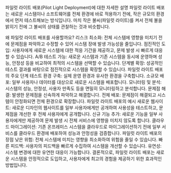 파일럿 라이트 배포(Pilot Light Deployment)에 대한 자세한 설명
파일럿 라이트 배포는 새로운 시스템이나 소프트웨어를 전체 환경에 바로 적용하기 전에, 작은 규모의 환경에서 먼저 테스트해보는 방식입니다. 마치 작은 불씨(파일럿 라이트)를 켜서 전체 불을 밝히기 전에 그 불씨의 상태를 관찰하는 것과 비슷합니다.

왜 파일럿 라이트 배포를 사용할까요?
리스크 최소화: 전체 시스템에 영향을 미치기 전에 문제점을 파악하고 수정할 수 있어 시스템 장애 발생 가능성을 줄입니다.
점진적인 도입: 사용자에게 새로운 시스템에 대한 적응 기간을 제공하고, 문제 발생 시 빠르게 대응할 수 있습니다.
A/B 테스트 가능: 새로운 시스템과 기존 시스템을 동시에 운영하며 성능, 안정성 등을 비교하여 최적의 시스템을 선택할 수 있습니다.
단계별 확장: 성공적인 테스트 결과를 바탕으로 점진적으로 시스템을 확장할 수 있습니다.
파일럿 라이트 배포의 주요 단계
테스트 환경 구축: 실제 운영 환경과 유사한 환경을 구축합니다.
소규모 배포: 일부 사용자나 데이터를 대상으로 새로운 시스템을 배포합니다.
모니터링 및 분석: 시스템의 성능, 안정성, 사용자 만족도 등을 면밀히 모니터링하고 분석합니다.
문제점 해결: 발생한 문제점을 신속하게 파악하고 해결합니다.
전체 배포: 문제점이 해결되고 시스템이 안정화되면 전체 환경으로 확장합니다.
파일럿 라이트 배포의 예시
새로운 웹사이트: 새로운 디자인의 웹사이트를 일부 사용자에게만 공개하여 사용성을 테스트하고, 문제점을 개선한 후 전체 사용자에게 공개합니다.
신규 기능 추가: 새로운 기능을 일부 사용자에게만 제공하여 문제 발생 시 전체 서비스에 영향을 미치지 않도록 합니다.
클라우드 마이그레이션: 기존 온프레미스 시스템을 클라우드로 마이그레이션하기 전에 일부 서비스를 클라우드 환경에 배포하여 성능과 안정성을 검증합니다.
파일럿 라이트 배포의 장점
낮은 위험: 전체 시스템에 미치는 영향을 최소화하여 위험을 줄일 수 있습니다.
빠른 피드백: 사용자의 피드백을 빠르게 수집하여 시스템을 개선할 수 있습니다.
유연성: 시스템 변경에 대한 유연한 대응이 가능합니다.
결론적으로, 파일럿 라이트 배포는 새로운 시스템을 안정적으로 도입하고, 사용자에게 최고의 경험을 제공하기 위한 효과적인 방법입니다.